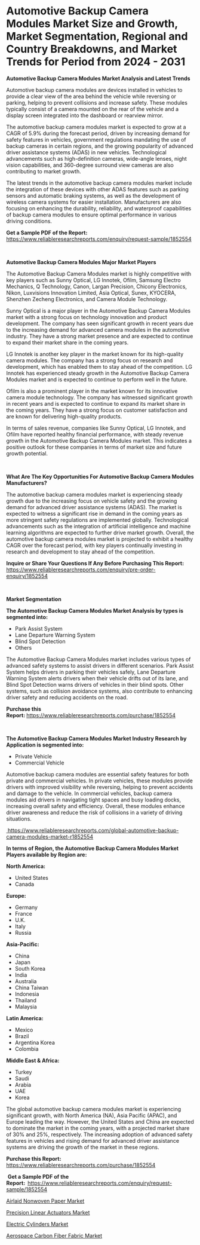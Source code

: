 <p><h1>Automotive Backup Camera Modules Market Size and Growth, Market Segmentation, Regional and Country Breakdowns, and Market Trends for Period from 2024 -  2031</h1></p><p><strong>Automotive Backup Camera Modules Market Analysis and Latest Trends</strong></p>
<p><p>Automotive backup camera modules are devices installed in vehicles to provide a clear view of the area behind the vehicle while reversing or parking, helping to prevent collisions and increase safety. These modules typically consist of a camera mounted on the rear of the vehicle and a display screen integrated into the dashboard or rearview mirror.</p><p>The automotive backup camera modules market is expected to grow at a CAGR of 5.9% during the forecast period, driven by increasing demand for safety features in vehicles, government regulations mandating the use of backup cameras in certain regions, and the growing popularity of advanced driver assistance systems (ADAS) in new vehicles. Technological advancements such as high-definition cameras, wide-angle lenses, night vision capabilities, and 360-degree surround view cameras are also contributing to market growth.</p><p>The latest trends in the automotive backup camera modules market include the integration of these devices with other ADAS features such as parking sensors and automatic braking systems, as well as the development of wireless camera systems for easier installation. Manufacturers are also focusing on enhancing the durability, reliability, and waterproof capabilities of backup camera modules to ensure optimal performance in various driving conditions.</p></p>
<p><strong>Get a Sample PDF of the Report:&nbsp;</strong> <a href="https://www.reliableresearchreports.com/enquiry/request-sample/1852554">https://www.reliableresearchreports.com/enquiry/request-sample/1852554</a></p>
<p>&nbsp;</p>
<p><strong>Automotive Backup Camera Modules Major Market Players</strong></p>
<p><p>The Automotive Backup Camera Modules market is highly competitive with key players such as Sunny Optical, LG Innotek, Ofilm, Samsung Electro Mechanics, Q Technology, Canon, Largan Precision, Chicony Electronics, Nikon, Luxvisions Innovation Limited, Asia Optical, Sunex, KYOCERA, Shenzhen Zecheng Electronics, and Camera Module Technology. </p><p>Sunny Optical is a major player in the Automotive Backup Camera Modules market with a strong focus on technology innovation and product development. The company has seen significant growth in recent years due to the increasing demand for advanced camera modules in the automotive industry. They have a strong market presence and are expected to continue to expand their market share in the coming years.</p><p>LG Innotek is another key player in the market known for its high-quality camera modules. The company has a strong focus on research and development, which has enabled them to stay ahead of the competition. LG Innotek has experienced steady growth in the Automotive Backup Camera Modules market and is expected to continue to perform well in the future.</p><p>Ofilm is also a prominent player in the market known for its innovative camera module technology. The company has witnessed significant growth in recent years and is expected to continue to expand its market share in the coming years. They have a strong focus on customer satisfaction and are known for delivering high-quality products.</p><p>In terms of sales revenue, companies like Sunny Optical, LG Innotek, and Ofilm have reported healthy financial performance, with steady revenue growth in the Automotive Backup Camera Modules market. This indicates a positive outlook for these companies in terms of market size and future growth potential.</p></p>
<p>&nbsp;</p>
<p><strong>What Are The Key Opportunities For Automotive Backup Camera Modules Manufacturers?</strong></p>
<p><p>The automotive backup camera modules market is experiencing steady growth due to the increasing focus on vehicle safety and the growing demand for advanced driver assistance systems (ADAS). The market is expected to witness a significant rise in demand in the coming years as more stringent safety regulations are implemented globally. Technological advancements such as the integration of artificial intelligence and machine learning algorithms are expected to further drive market growth. Overall, the automotive backup camera modules market is projected to exhibit a healthy CAGR over the forecast period, with key players continually investing in research and development to stay ahead of the competition.</p></p>
<p><strong>Inquire or Share Your Questions If Any Before Purchasing This Report:</strong> <a href="https://www.reliableresearchreports.com/enquiry/pre-order-enquiry/1852554">https://www.reliableresearchreports.com/enquiry/pre-order-enquiry/1852554</a></p>
<p>&nbsp;</p>
<p><strong>Market Segmentation</strong></p>
<p><strong>The Automotive Backup Camera Modules Market Analysis by types is segmented into:</strong></p>
<p><ul><li>Park Assist System</li><li>Lane Departure Warning System</li><li>Blind Spot Detection</li><li>Others</li></ul></p>
<p><p>The Automotive Backup Camera Modules market includes various types of advanced safety systems to assist drivers in different scenarios. Park Assist System helps drivers in parking their vehicles safely, Lane Departure Warning System alerts drivers when their vehicle drifts out of its lane, and Blind Spot Detection warns drivers of vehicles in their blind spots. Other systems, such as collision avoidance systems, also contribute to enhancing driver safety and reducing accidents on the road.</p></p>
<p><strong>Purchase this Report:&nbsp;</strong><a href="https://www.reliableresearchreports.com/purchase/1852554">https://www.reliableresearchreports.com/purchase/1852554</a></p>
<p>&nbsp;</p>
<p><strong>The Automotive Backup Camera Modules Market Industry Research by Application is segmented into:</strong></p>
<p><ul><li>Private Vehicle</li><li>Commercial Vehicle</li></ul></p>
<p><p>Automotive backup camera modules are essential safety features for both private and commercial vehicles. In private vehicles, these modules provide drivers with improved visibility while reversing, helping to prevent accidents and damage to the vehicle. In commercial vehicles, backup camera modules aid drivers in navigating tight spaces and busy loading docks, increasing overall safety and efficiency. Overall, these modules enhance driver awareness and reduce the risk of collisions in a variety of driving situations.</p></p>
<p><a href="https://www.reliableresearchreports.com/global-automotive-backup-camera-modules-market-r1852554">&nbsp;https://www.reliableresearchreports.com/global-automotive-backup-camera-modules-market-r1852554</a></p>
<p><strong>In terms of Region, the Automotive Backup Camera Modules Market Players available by Region are:</strong></p>
<p>
    <p> <strong> North America: </strong>
        <ul>
            <li>United States</li>
            <li>Canada</li>
        </ul>
        </p> 
    <p> <strong> Europe: </strong>
        <ul>
            <li>Germany</li>
            <li>France</li>
            <li>U.K.</li>
            <li>Italy</li>
            <li>Russia</li>
        </ul>
        </p> 
    <p> <strong> Asia-Pacific: </strong>
        <ul>
            <li>China</li>
            <li>Japan</li>
            <li>South Korea</li>
            <li>India</li>
            <li>Australia</li>
            <li>China Taiwan</li>
            <li>Indonesia</li>
            <li>Thailand</li>
            <li>Malaysia</li>
        </ul>
        </p> 
    <p> <strong> Latin America: </strong>
        <ul>
            <li>Mexico</li>
            <li>Brazil</li>
            <li>Argentina Korea</li>
            <li>Colombia</li>
        </ul>
        </p> 
    <p> <strong> Middle East & Africa: </strong>
        <ul>
            <li>Turkey</li>
            <li>Saudi</li>
            <li>Arabia</li>
            <li>UAE</li>
            <li>Korea</li>
        </ul>
    </p>
    </p>
<p><p>The global automotive backup camera modules market is experiencing significant growth, with North America (NA), Asia Pacific (APAC), and Europe leading the way. However, the United States and China are expected to dominate the market in the coming years, with a projected market share of 30% and 25%, respectively. The increasing adoption of advanced safety features in vehicles and rising demand for advanced driver assistance systems are driving the growth of the market in these regions.</p></p>
<p><strong>Purchase this Report: </strong><a href="https://www.reliableresearchreports.com/purchase/1852554">https://www.reliableresearchreports.com/purchase/1852554</a></p>
<p>&nbsp;<strong>Get a Sample PDF of the Report:&nbsp;&nbsp;</strong><a href="https://www.reliableresearchreports.com/enquiry/request-sample/1852554">https://www.reliableresearchreports.com/enquiry/request-sample/1852554</a></p>
<p><strong></strong></p>
<p><p><a href="https://medium.com/@richard.james09789/airlaid-nonwoven-paper-market-share-size-trends-industry-analysis-report-by-application-3317eb605b2a">Airlaid Nonwoven Paper Market</a></p><p><a href="https://github.com/mdhefjumiah/Market-Research-Report-List-1/blob/main/precision-linear-actuators-market.md">Precision Linear Actuators Market</a></p><p><a href="https://github.com/nusratjahan12006/Market-Research-Report-List-1/blob/main/electric-cylinders-market.md">Electric Cylinders Market</a></p><p><a href="https://medium.com/@rebecca.smith5467/aerospace-carbon-fiber-fabric-market-forecasts-market-trends-and-impact-analysis-2024-2031-6914f3e4fe7d">Aerospace Carbon Fiber Fabric Market</a></p></p>
